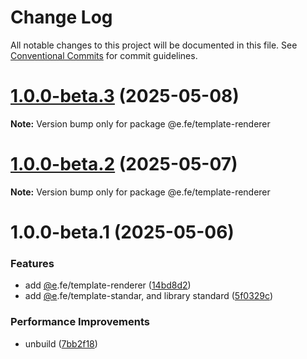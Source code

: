 # Change Log

All notable changes to this project will be documented in this file.
See [Conventional Commits](https://conventionalcommits.org) for commit guidelines.

# [1.0.0-beta.3](https://github.com/eleven-net-cn/create-app/compare/@e.fe/template-renderer@1.0.0-beta.2...@e.fe/template-renderer@1.0.0-beta.3) (2025-05-08)

**Note:** Version bump only for package @e.fe/template-renderer





# [1.0.0-beta.2](https://github.com/eleven-net-cn/create-app/compare/@e.fe/template-renderer@1.0.0-beta.1...@e.fe/template-renderer@1.0.0-beta.2) (2025-05-07)

**Note:** Version bump only for package @e.fe/template-renderer





# 1.0.0-beta.1 (2025-05-06)


### Features

* add [@e](https://github.com/e).fe/template-renderer ([14bd8d2](https://github.com/eleven-net-cn/create-app/commit/14bd8d2e8599027a55c1dff74a083775b9502e9e))
* add [@e](https://github.com/e).fe/template-standar, and library standard ([5f0329c](https://github.com/eleven-net-cn/create-app/commit/5f0329cf9ccc922913e71830c003b700cb3343ed))


### Performance Improvements

* unbuild ([7bb2f18](https://github.com/eleven-net-cn/create-app/commit/7bb2f1824d46397513bbaa67a2477e5fe45c8dbd))
